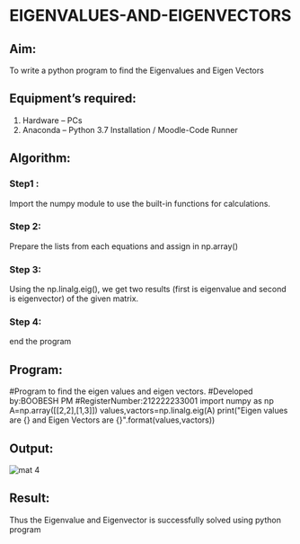 # EIGENVALUES-AND-EIGENVECTORS
## Aim:
To write a python program to find the Eigenvalues and Eigen Vectors
## Equipment’s required:
1. 	Hardware – PCs
2. 	Anaconda – Python 3.7 Installation / Moodle-Code Runner
## Algorithm:
### Step1 : 
Import the numpy module to use the built-in functions for calculations.
### Step 2: 
Prepare the lists from each equations and assign in np.array()
### Step 3:
Using the np.linalg.eig(),  we get two results (first is eigenvalue and second is eigenvector) of the given matrix.
### Step 4: 
end the program
## Program:
#Program to find the eigen values and eigen vectors.
#Developed by:BOOBESH PM 
#RegisterNumber:212222233001
import numpy as np
A=np.array([[2,2],[1,3]])
values,vactors=np.linalg.eig(A)
print("Eigen values are {} and Eigen Vectors are {}".format(values,vactors))
## Output:
![mat 4](https://github.com/Boobeshkrishna/EIGENVALUES-AND-EIGENVECTORS/assets/141472052/9fb86e9c-a41a-4a8d-b36e-f4268b9b6220)

## Result:
Thus the Eigenvalue and Eigenvector is successfully solved using python program
